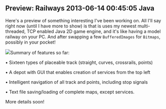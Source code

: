 Preview: Railways
2013-06-14 00:45:05
Java
---

Here's a preview of something interesting I've been working on. All I'll say right now (until I have more to show) is that is uses my newest multi-threaded, TCP enabled Java 2D game engine, and it's like having a model railway on your PC. And after swapping a few <code>BufferedImages</code> for <code>Bitmaps</code>, possibly in your pocket!

<a href="http://ninedof.files.wordpress.com/2013/06/preview1.png">![](http://ninedof.files.wordpress.com/2013/06/preview1.png?w=545)</a>Summary of features so far:

• Sixteen types of placeable track (straight, curves, crossrails, points)

• A depot with GUI that enables creation of services from the top left

• Intelligent navigation of all track and points, including stop signals

• Text file saving/loading of complete maps, except services.

More details soon!

